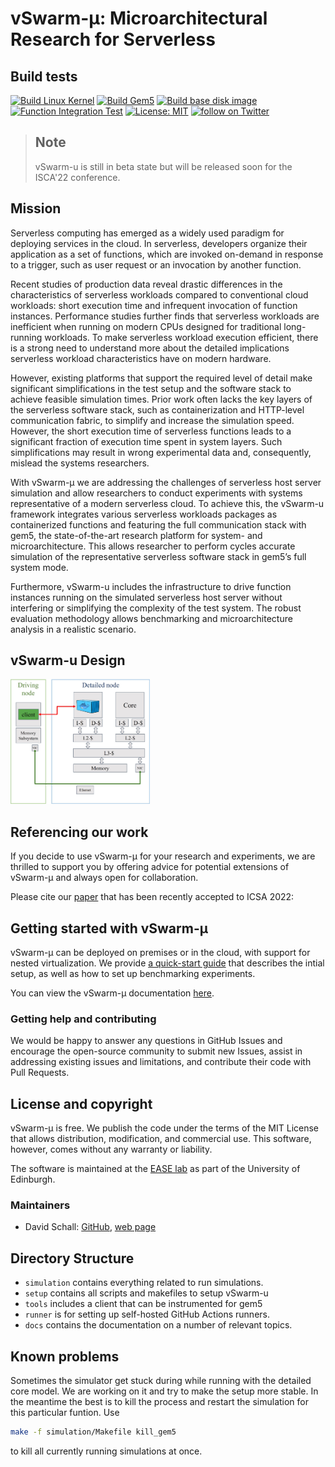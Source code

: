 # **vSwarm-&mu;:** Microarchitectural Research for Serverless

## Build tests
[![Build Linux Kernel](https://github.com/ease-lab/vSwarm-u/actions/workflows/build_kernel.yml/badge.svg)](https://github.com/ease-lab/vSwarm-u/actions/workflows/build_kernel.yml)
[![Build Gem5](https://github.com/ease-lab/vSwarm-u/actions/workflows/build_gem5.yml/badge.svg)](https://github.com/ease-lab/vSwarm-u/actions/workflows/build_gem5.yml)
[![Build base disk image](https://github.com/ease-lab/vSwarm-u/actions/workflows/create_base_disk.yml/badge.svg)](https://github.com/ease-lab/vSwarm-u/actions/workflows/create_base_disk.yml)
[![Function Integration Test](https://github.com/ease-lab/vSwarm-u/actions/workflows/function_test.yml/badge.svg)](https://github.com/ease-lab/vSwarm-u/actions/workflows/function_test.yml)
[![License: MIT](https://img.shields.io/badge/License-MIT-yellow.svg)](https://opensource.org/licenses/MIT)
<a href="https://twitter.com/intent/follow?screen_name=ease_lab" target="_blank">
<img src="https://img.shields.io/twitter/follow/ease_lab?style=social&logo=twitter" alt="follow on Twitter"></a>


<!-- ![vSwarm-u Header](docs/figures/vhive_hdr.jpg) -->

>## Note
>vSwarm-u is still in beta state but will be released soon for the ISCA'22 conference.

## Mission

Serverless computing has emerged as a widely used paradigm for deploying services in the cloud. In serverless, developers organize their application as a set of functions, which are invoked on-demand in response to a trigger, such as user request or an invocation by another function.

Recent studies of production data  reveal drastic differences in the characteristics of serverless workloads compared to conventional cloud workloads: short execution time and infrequent invocation of function instances. Performance studies  further finds that serverless workloads are inefficient when running on modern CPUs designed for traditional long-running workloads. To make serverless workload execution efficient, there is a strong need to understand more about the detailed implications serverless workload characteristics have on modern hardware.

However, existing platforms that support the required level of detail make significant simplifications in the test setup and the software stack to achieve feasible simulation times. Prior work often lacks the key layers of the serverless software stack, such as containerization and HTTP-level communication fabric, to simplify and increase the simulation speed. However, the short execution time of serverless functions leads to a significant fraction of execution time spent in system layers. Such simplifications may result in wrong experimental data and, consequently, mislead the systems researchers.

With vSwarm-&mu; we are addressing the challenges of serverless host server simulation and allow researchers to conduct experiments with systems representative of a modern serverless cloud. To achieve this, the vSwarm-u framework integrates various serverless workloads packages as containerized functions and featuring the full communication stack with gem5, the state-of-the-art research platform for system- and microarchitecture. This allows researcher to perform cycles accurate simulation of the representative serverless software stack in gem5’s full system mode.

Furthermore, vSwarm-u includes the infrastructure to drive function instances running on the simulated serverless host server without interfering or simplifying the complexity of the test system. The robust evaluation methodology allows benchmarking and microarchitecture analysis in a realistic scenario.

## vSwarm-u Design
<img src="docs/figures/vswarm-u-design.jpg" title="vSwarm-u design" height="200"/>

## Referencing our work

If you decide to use vSwarm-&mu; for your research and experiments, we are thrilled to support you by offering
advice for potential extensions of vSwarm-&mu; and always open for collaboration.

Please cite our [paper](https://ease-lab.github.io/ease_website/pubs/JUKEBOX_ISCA22.pdf) that has been recently accepted to ICSA 2022:

<!--
```
@inproceedings{schall:lukewarm,
  author    = {David Schall and
               Artemiy Margaritov and
               Dmitrii Ustiugov and
               Andreas Sandberg and
               Boris Grot},
  title     = {Lukewarm Serverless Functions: Characterization and Optimization},
  booktitle = {2022 ACM/IEEE 49th Annual International Symposium on Computer Architecture (ISCA)},
  publisher = {{ACM}},
  year      = {2022},
  doi       = {10.1145/3470496.3527390},
}
``` -->


## Getting started with vSwarm-&mu;

vSwarm-&mu; can be deployed on premises or in the cloud, with support for nested virtualization. We provide [a quick-start guide](docs/quickstart_guide.md)
that describes the intial setup, as well as how to set up benchmarking experiments.

You can view the vSwarm-&mu; documentation [here](docs/).


### Getting help and contributing

We would be happy to answer any questions in GitHub Issues and encourage the open-source community to submit new Issues, assist in addressing existing issues and limitations, and contribute their code with Pull Requests.


## License and copyright

vSwarm-&mu; is free. We publish the code under the terms of the MIT License that allows distribution, modification, and commercial use.
This software, however, comes without any warranty or liability.

The software is maintained at the [EASE lab](https://easelab.inf.ed.ac.uk/) as part of the University of Edinburgh.


### Maintainers

* David Schall: [GitHub](https://github.com/dhschall), [web page](https://dhschall.github.io/)



## Directory Structure

- `simulation` contains everything related to run simulations.
- `setup` contains all scripts and makefiles to setup vSwarm-u
- `tools` includes a client that can be instrumented for gem5
- `runner` is for setting up self-hosted GitHub Actions runners.
- `docs` contains the documentation on a number of relevant topics.





## Known problems

Sometimes the simulator get stuck during while running with the detailed core model. We are working on it and try to make the setup more stable.
In the meantime the best is to kill the process and restart the simulation for this particular funtion.
Use
```bash
make -f simulation/Makefile kill_gem5
```
to kill all currently running simulations at once.


